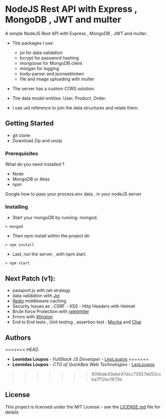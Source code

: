 # NodeJS Rest API with Express , MongoDB , JWT and multer

A simple NodeJS Rest API with Express , MongoDB , JWT and multer.

- The packages I use: 
  - joi for data validation
  - bcrypt for password hashing
  - mongoose for MongoDB client
  - morgan for logging
  - body-parser and jsonwebtoken 
  - file and image uploading with multer
 
- The server has a custom CORS solution.

- The data model entities: User, Product, Order.
- I use uid reference to join the data structures and relate them. 


## Getting Started

 - git clone
 - Download Zip and unzip
 
### Prerequisites

What do you need installed ? 
  - Node 
  - MongoDB or Atlas
  - npm 

Google how to pass your process.env data , in your nodeJS server

### Installing

 - Start your mongoDB by running: mongod.
```
> mongod
```

 - Then npm install within the project dir.

```
> npm install
```

 - Last, run the server , with npm start.

```
> npm start
```

## Next Patch (v1):

   - passport.js with jwt strategy
   - data validation with [Joi](https://www.npmjs.com/package/joi)
   - [Redis](https://www.npmjs.com/package/redis) middleware caching 
   - Security Issues as : CSRF - XSS - Http Headers with Helmet
   - Brute force Protection with [ratelimiter](https://www.npmjs.com/package/ratelimiter)
   - Errors with [Winston](https://www.npmjs.com/package/winston)
   - End to End tests , Unit testing , assertion test : [Mocha](https://www.npmjs.com/package/mocha) and [Chai](https://www.npmjs.com/package/chai)
  
## Authors

<<<<<<< HEAD
* **Leonidas Loupos** - *FullStack JS Developer* - [LeoLoupos](https://www.linkedin.com/in/leo-loupos/)
=======
* **Leonidas Loupos** - *CTO of QuickBee Web Technologies* - [LeoLoupos](https://github.com/LeoLoupos)
>>>>>>> 909bab43ebe47dcc73927eb52ccba7f12ecf879e

## License

This project is licensed under the MIT License - see the [LICENSE.md](LICENSE.md) file for details

